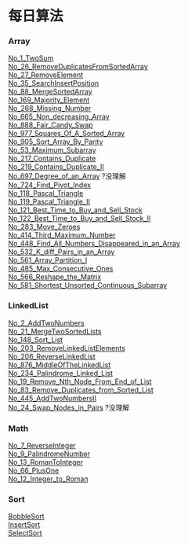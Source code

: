 # 每日算法
### Array
[No_1_TwoSum](/src/Array/No_1_TwoSum/Solution.java) </br>
[No_26_RemoveDuplicatesFromSortedArray](/src/Array/No_26_RemoveDuplicatesFromSortedArray/Solution.java) </br>
[No_27_RemoveElement](/src/Array/No_27_RemoveElement/Solution.java) </br>
[No_35_SearchInsertPosition](/src/Array/No_35_SearchInsertPosition/Solution.java) </br>
[No_88_MergeSortedArray](/src/Array/No_88_MergeSortedArray/Solution.java) </br>
[No_169_Majority_Element](/src/Array/No_169_Majority_Element/Solution.java) </br>
[No_268_Missing_Number](/src/Array/No_268_Missing_Number/Solution.java) </br>
[No_665_Non_decreasing_Array](/src/Array/No_665_Non_Decreasing_Array/Solution.java) </br>
[No_888_Fair_Candy_Swap](/src/Array/No_888_Fair_Candy_Swap/Solution.java) </br>
[No_977_Squares_Of_A_Sorted_Array](/src/Array/No_977_Squares_Of_A_Sorted_Array/Solution.java) </br>
[No_905_Sort_Array_By_Parity](/src/Array/No_905_Sort_Array_By_Parity/Solution.java) </br>
[No_53_Maximum_Subarray](/src/Array/No_53_Maximum_Subarray/Solution.java) </br>
[No_217_Contains_Duplicate](/src/Array/No_217_Contains_Duplicate/Solution.java) </br>
[No_219_Contains_Duplicate_II](/src/Array/No_219_Contains_Duplicate_II/Solution.java) </br>
[No_697_Degree_of_an_Array](/src/Array/No_697_Degree_of_an_Array/Solution.java) ?没理解</br>
[No_724_Find_Pivot_Index](/src/Array/No_724_Find_Pivot_Index/Solution.java) </br>
[No_118_Pascal_Triangle](/src/Array/No_118_Pascal_Triangle/Solution.java) </br>
[No_119_Pascal_Triangle_II](/src/Array/No_119_Pascal_Triangle_II/Solution.java) </br>
[No_121_Best_Time_to_Buy_and_Sell_Stock](/src/Array/No_121_Best_Time_to_Buy_and_Sell_Stock/Solution.java) </br>
[No_122_Best_Time_to_Buy_and_Sell_Stock_II](/src/Array/No_122_Best_Time_to_Buy_and_Sell_Stock_ll/Solution.java) </br>
[No_283_Move_Zeroes](/src/Array/No_283_Move_Zeroes/Solution.java) </br>
[No_414_Third_Maximum_Number](/src/Array/No_414_Third_Maximum_Number/Solution.java) </br>
[No_448_Find_All_Numbers_Disappeared_in_an_Array](/src/Array/No_448_Find_All_Numbers_Disappeared_in_an_Array/Solution.java) </br>
[No_532_K_diff_Pairs_in_an_Array](/src/Array/No_532_K_diff_Pairs_in_an_Array/Solution.java) </br>
[No_561_Array_Partition_I](/src/Array/No_561_Array_Partition_I/Solution.java) </br>
[No_485_Max_Consecutive_Ones](/src/Array/No_485_Max_Consecutive_Ones/Solution.java) </br>
[No_566_Reshape_the_Matrix](/src/Array/No_566_Reshape_the_Matrix/Solution.java) </br>
[No_581_Shortest_Unsorted_Continuous_Subarray](/src/Array/No_581_Shortest_Unsorted_Continuous_Subarray/Solution.java) </br>
### LinkedList
[No_2_AddTwoNumbers](/src/LinkedList/No_2_AddTwoNumbers/Solution.java) </br>
[No_21_MergeTwoSortedLists](/src/LinkedList/No_21_MergeTwoSortedLists/Solution.java) </br>
[No_148_Sort_List](/src/LinkedList/No_148_Sort_List/Solution.java) </br>
[No_203_RemoveLinkedListElements](/src/LinkedList/No_203_RemoveLinkedListElements/Solution.java) </br>
[No_206_ReverseLinkedList](/src/LinkedList/No_206_ReverseLinkedList/Solution.java) </br>
[No_876_MiddleOfTheLinkedList](/src/LinkedList/No_876_MiddleOfTheLinkedList/Solution.java) </br>
[No_234_Palindrome_Linked_List](/src/LinkedList/No_234_Palindrome_Linked_List/Solution.java) </br>
[No_19_Remove_Nth_Node_From_End_of_List](/src/LinkedList/No_19_Remove_Nth_Node_From_End_of_List/Solution.java) </br>
[No_83_Remove_Duplicates_from_Sorted_List](/src/LinkedList/No_83_Remove_Duplicates_from_Sorted_List/Solution.java) </br>
[No_445_AddTwoNumbersII](/src/LinkedList/No_445_AddTwoNumbersII/Solution.java) </br>
[No_24_Swap_Nodes_in_Pairs](/src/LinkedList/No_24_Swap_Nodes_in_Pairs/Solution.java) ?没理解 </br>
### Math
[No_7_ReverseInteger](/src/Math/No_7_ReverseInteger/Solution.java) </br>
[No_9_PalindromeNumber](/src/Math/No_9_PalindromeNumber/Solution.java) </br>
[No_13_RomanToInteger](/src/Math/No_13_RomanToInteger/Solution.java) </br>
[No_66_PlusOne](/src/Math/No_66_PlusOne/Solution.java) </br>
[No_12_Integer_to_Roman](/src/Math/No_12_Integer_to_Roman/Solution.java) </br>
### Sort
[BobbleSort](/src/Sort/BobbleSort.java) </br>
[InsertSort](/src/Sort/InsertSort.java) </br>
[SelectSort](/src/Sort/SelectSort.java) </br>
